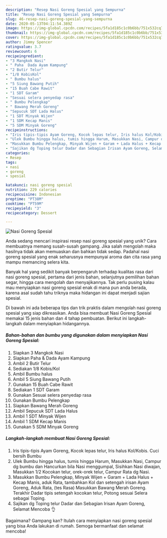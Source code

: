 ```yaml
---
description: "Resep Nasi Goreng Spesial yang Sempurna"
title: "Resep Nasi Goreng Spesial yang Sempurna"
slug: 46-resep-nasi-goreng-spesial-yang-sempurna
date: 2020-05-13T04:11:54.389Z
image: https://img-global.cpcdn.com/recipes/5fa1d185c1c0b6bb/751x532cq70/nasi-goreng-spesial-foto-resep-utama.jpg
thumbnail: https://img-global.cpcdn.com/recipes/5fa1d185c1c0b6bb/751x532cq70/nasi-goreng-spesial-foto-resep-utama.jpg
cover: https://img-global.cpcdn.com/recipes/5fa1d185c1c0b6bb/751x532cq70/nasi-goreng-spesial-foto-resep-utama.jpg
author: Jimmy Spencer
ratingvalue: 3.7
reviewcount: 6
recipeingredient:
- "3 Mangkok Nasi"
- " Paha  Dada Ayam Kampung"
- "2 Butir Telur"
- "1/8 KobisKol"
- " Bumbu halus"
- "5 Siung Bawang Putih"
- "15 Buah Cabe Rawit"
- "1 SDT Garam"
- "Sesuai selera penyedap rasa"
- " Bumbu Pelengkap"
- " Bawang Merah Goreng"
- "Sepucuk SDT Lada Halus"
- "1 SDT Minyak Wijen"
- "1 SDM Kecap Manis"
- "5 SDM Minyak Goreng"
recipeinstructions:
- "Iris tipis-tipis Ayam Goreng, Kocok lepas telur, Iris halus Kol/Kobis. Cuci bersih Bumbu"
- "Ulek Bumbu hingga halus, tumis hingga Harum, Masukkan Nasi, Campur dg bumbu dan Hancurkan bila Nasi menggumpal, Sisihkan Nasi diwajan, Masukkan 1/2 Kocokan telur, orek-orek telur, Campur Rata dg Nasi."
- "Masukkan Bumbu Pelengkap, Minyak Wijen + Garam + Lada Halus + Kecap Manis, aduk Rata, tambahkan Kol dan setengah irisan Ayam Goreng, Aduk Rata, (tes Rasa) Masukkan Bawang Merah Goreng. Terakhir Dadar tipis setengah kocokan telur, Potong sesuai Selera sebagai Toping."
- "Sajikan dg Toping telur Dadar dan Sebagian Irisan Ayam Goreng, Selamat Mencoba 👌"
categories:
- Resep
tags:
- nasi
- goreng
- spesial

katakunci: nasi goreng spesial 
nutrition: 229 calories
recipecuisine: Indonesian
preptime: "PT38M"
cooktime: "PT59M"
recipeyield: "3"
recipecategory: Dessert

---
```



![Nasi Goreng Spesial](https://img-global.cpcdn.com/recipes/5fa1d185c1c0b6bb/751x532cq70/nasi-goreng-spesial-foto-resep-utama.jpg)

Anda sedang mencari inspirasi resep nasi goreng spesial yang unik? Cara membuatnya memang susah-susah gampang. Jika salah mengolah maka hasilnya tidak akan memuaskan dan bahkan tidak sedap. Padahal nasi goreng spesial yang enak seharusnya mempunyai aroma dan cita rasa yang mampu memancing selera kita.

Banyak hal yang sedikit banyak berpengaruh terhadap kualitas rasa dari nasi goreng spesial, pertama dari jenis bahan, selanjutnya pemilihan bahan segar, hingga cara mengolah dan menyajikannya. Tak perlu pusing kalau mau menyiapkan nasi goreng spesial enak di mana pun anda berada, karena asal sudah tahu triknya maka hidangan ini dapat menjadi sajian spesial.




Di bawah ini ada beberapa tips dan trik praktis dalam mengolah nasi goreng spesial yang siap dikreasikan. Anda bisa membuat Nasi Goreng Spesial memakai 15 jenis bahan dan 4 tahap pembuatan. Berikut ini langkah-langkah dalam menyiapkan hidangannya.

<!--inarticleads1-->

##### Bahan-bahan dan bumbu yang digunakan dalam menyiapkan Nasi Goreng Spesial:

1. Siapkan 3 Mangkok Nasi
1. Siapkan  Paha &amp; Dada Ayam Kampung
1. Ambil 2 Butir Telur
1. Sediakan 1/8 Kobis/Kol
1. Ambil  Bumbu halus
1. Ambil 5 Siung Bawang Putih
1. Gunakan 15 Buah Cabe Rawit
1. Sediakan 1 SDT Garam
1. Gunakan Sesuai selera penyedap rasa
1. Gunakan  Bumbu Pelengkap
1. Siapkan  Bawang Merah Goreng
1. Ambil Sepucuk SDT Lada Halus
1. Ambil 1 SDT Minyak Wijen
1. Ambil 1 SDM Kecap Manis
1. Gunakan 5 SDM Minyak Goreng




<!--inarticleads2-->

##### Langkah-langkah membuat Nasi Goreng Spesial:

1. Iris tipis-tipis Ayam Goreng, Kocok lepas telur, Iris halus Kol/Kobis. Cuci bersih Bumbu
1. Ulek Bumbu hingga halus, tumis hingga Harum, Masukkan Nasi, Campur dg bumbu dan Hancurkan bila Nasi menggumpal, Sisihkan Nasi diwajan, Masukkan 1/2 Kocokan telur, orek-orek telur, Campur Rata dg Nasi.
1. Masukkan Bumbu Pelengkap, Minyak Wijen + Garam + Lada Halus + Kecap Manis, aduk Rata, tambahkan Kol dan setengah irisan Ayam Goreng, Aduk Rata, (tes Rasa) Masukkan Bawang Merah Goreng. Terakhir Dadar tipis setengah kocokan telur, Potong sesuai Selera sebagai Toping.
1. Sajikan dg Toping telur Dadar dan Sebagian Irisan Ayam Goreng, Selamat Mencoba 👌




Bagaimana? Gampang kan? Itulah cara menyiapkan nasi goreng spesial yang bisa Anda lakukan di rumah. Semoga bermanfaat dan selamat mencoba!
